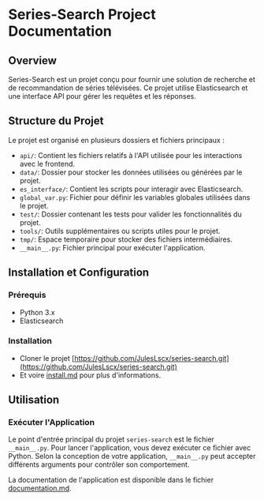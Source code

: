 # Series-Search Project Documentation

## Overview
Series-Search est un projet conçu pour fournir une solution de recherche et de recommandation de séries télévisées. Ce projet utilise Elasticsearch et une interface API pour gérer les requêtes et les réponses.

## Structure du Projet
Le projet est organisé en plusieurs dossiers et fichiers principaux :

- `api/`: Contient les fichiers relatifs à l'API utilisée pour les interactions avec le frontend.
- `data/`: Dossier pour stocker les données utilisées ou générées par le projet.
- `es_interface/`: Contient les scripts pour interagir avec Elasticsearch.
- `global_var.py`: Fichier pour définir les variables globales utilisées dans le projet.
- `test/`: Dossier contenant les tests pour valider les fonctionnalités du projet.
- `tools/`: Outils supplémentaires ou scripts utiles pour le projet.
- `tmp/`: Espace temporaire pour stocker des fichiers intermédiaires.
- `__main__.py`: Fichier principal pour exécuter l'application.

## Installation et Configuration

### Prérequis
- Python 3.x
- Elasticsearch

### Installation
- Cloner le projet [https://github.com/JulesLscx/series-search.git](https://github.com/JulesLscx/series-search.git)
- Et voire [install.md](install.md) pour plus d'informations.


## Utilisation

### Exécuter l'Application
Le point d'entrée principal du projet `series-search` est le fichier `__main__.py`. Pour lancer l'application, vous devez exécuter ce fichier avec Python. Selon la conception de votre application, `__main__.py` peut accepter différents arguments pour contrôler son comportement.

La documentation de l'application est disponible dans le fichier [documentation.md](documentation.md).

